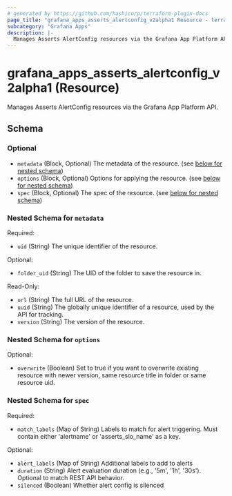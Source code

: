 ```yaml
---
# generated by https://github.com/hashicorp/terraform-plugin-docs
page_title: "grafana_apps_asserts_alertconfig_v2alpha1 Resource - terraform-provider-grafana"
subcategory: "Grafana Apps"
description: |-
  Manages Asserts AlertConfig resources via the Grafana App Platform API.
---
```


# grafana_apps_asserts_alertconfig_v2alpha1 (Resource)

Manages Asserts AlertConfig resources via the Grafana App Platform API.



<!-- schema generated by tfplugindocs -->
## Schema

### Optional

- `metadata` (Block, Optional) The metadata of the resource. (see [below for nested schema](#nestedblock--metadata))
- `options` (Block, Optional) Options for applying the resource. (see [below for nested schema](#nestedblock--options))
- `spec` (Block, Optional) The spec of the resource. (see [below for nested schema](#nestedblock--spec))

<a id="nestedblock--metadata"></a>
### Nested Schema for `metadata`

Required:

- `uid` (String) The unique identifier of the resource.

Optional:

- `folder_uid` (String) The UID of the folder to save the resource in.

Read-Only:

- `url` (String) The full URL of the resource.
- `uuid` (String) The globally unique identifier of a resource, used by the API for tracking.
- `version` (String) The version of the resource.


<a id="nestedblock--options"></a>
### Nested Schema for `options`

Optional:

- `overwrite` (Boolean) Set to true if you want to overwrite existing resource with newer version, same resource title in folder or same resource uid.


<a id="nestedblock--spec"></a>
### Nested Schema for `spec`

Required:

- `match_labels` (Map of String) Labels to match for alert triggering. Must contain either 'alertname' or 'asserts_slo_name' as a key.

Optional:

- `alert_labels` (Map of String) Additional labels to add to alerts
- `duration` (String) Alert evaluation duration (e.g., '5m', '1h', '30s'). Optional to match REST API behavior.
- `silenced` (Boolean) Whether alert config is silenced
